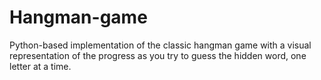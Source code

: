 # Hangman-game
 Python-based implementation of the classic hangman game with a visual representation of the progress as you try to guess the hidden word, one letter at a time.
